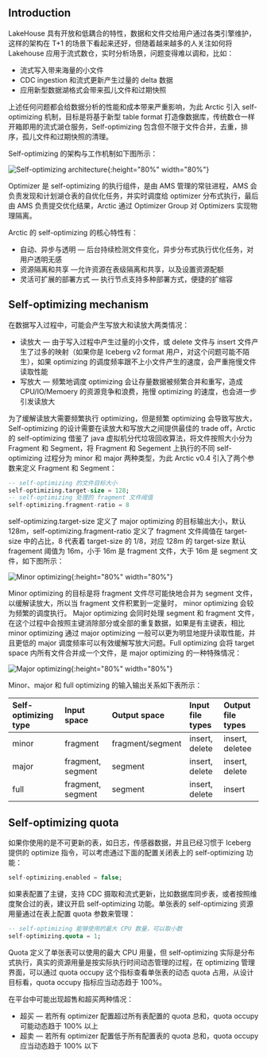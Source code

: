 ## Introduction

LakeHouse 具有开放和低耦合的特性，数据和文件交给用户通过各类引擎维护，这样的架构在 T+1 的场景下看起来还好，但随着越来越多的人关注如何将 Lakehouse 应用于流式数仓，实时分析场景，问题变得难以调和，比如：

- 流式写入带来海量的小文件
- CDC ingestion 和流式更新产生过量的 delta 数据
- 应用新型数据湖格式会带来孤儿文件和过期快照

上述任何问题都会给数据分析的性能和成本带来严重影响，为此 Arctic 引入 self-optimizing 机制，目标是将基于新型 table format 打造像数据库，传统数仓一样开箱即用的流式湖仓服务，Self-optimizing 包含但不限于文件合并，去重，排序，孤儿文件和过期快照的清理。

Self-optimizing 的架构与工作机制如下图所示：

![Self-optimizing architecture](../images/concepts/self-optimizing_arch.png){:height="80%" width="80%"}

Optimizer 是 self-optimizing 的执行组件，是由 AMS 管理的常驻进程，AMS 会负责发现和计划湖仓表的自优化任务，并实时调度给 optimizer 分布式执行，最后由 AMS 负责提交优化结果，Arctic 通过 Optimizer Group 对 Optimizers 实现物理隔离。

Arctic 的 self-optimizing 的核心特性有：

- 自动、异步与透明 — 后台持续检测文件变化，异步分布式执行优化任务，对用户透明无感
- 资源隔离和共享 —允许资源在表级隔离和共享，以及设置资源配额
- 灵活可扩展的部署方式 — 执行节点支持多种部署方式，便捷的扩缩容

## Self-optimizing mechanism

在数据写入过程中，可能会产生写放大和读放大两类情况：

- 读放大 — 由于写入过程中产生过量的小文件，或 delete 文件与 insert 文件产生了过多的映射（如果你是 Iceberg v2 format 用户，对这个问题可能不陌生），如果 optimizing 的调度频率跟不上小文件产生的速度，会严重拖慢文件读取性能
- 写放大 — 频繁地调度 optimizing 会让存量数据被频繁合并和重写，造成 CPU/IO/Memoery 的资源竞争和浪费，拖慢 optimizing 的速度，也会进一步引发读放大

为了缓解读放大需要频繁执行 optimizing，但是频繁 optimizing 会导致写放大，Self-optimizing 的设计需要在读放大和写放大之间提供最佳的 trade off，Arctic 的 self-optimizing 借鉴了 java 虚拟机分代垃圾回收算法，将文件按照大小分为 Fragment 和 Segment，将 Fragment 和 Segement 上执行的不同 self-optimizing 过程分为 minor 和 major 两种类型，为此 Arctic v0.4 引入了两个参数来定义 Fragment 和 Segment：

```SQL
-- self-optimizing 的文件目标大小
self-optimizing.target-size = 128;
-- self-optimizing 处理的 fragment 文件阈值
self-optimizing.fragment-ratio = 8
```

self-optimizing.target-size 定义了 major optimizing 的目标输出大小，默认 128m，self-optimizing.fragment-ratio 定义了 fragment 文件阈值在 target-size 中的占比，8 代表着 target-size 的 1/8，对应 128m 的 target-size 默认 fragement 阈值为 16m，小于 16m 是 fragment 文件，大于 16m 是 segment 文件，如下图所示：

![Minor optimizing](../images/concepts/minor_optimizing.png){:height="80%" width="80%"}

Minor optimizing 的目标是将 fragment 文件尽可能快地合并为 segment 文件，以缓解读放大，所以当 fragment 文件积累到一定量时， minor optimizing 会较为频繁的调度执行。
Major optimizing 会同时处理 segment 和 fragment 文件，在这个过程中会按照主键消除部分或全部的重复数据，如果是有主键表，相比 minor optimizing 通过 major optimizing 一般可以更为明显地提升读取性能，并且更低的 major 调度频率可以有效缓解写放大问题。Full optimizing 会将 target space 内所有文件合并成一个文件，是 major optimizing 的一种特殊情况：

![Major optimizing](../images/concepts/major_optimizing.png){:height="80%" width="80%"}

Minor、major 和 full optimizing 的输入输出关系如下表所示：

| Self-optimizing type  | Input space  | Output space  | Input file types  | Output file types  |
|:----------|:----------|:----------|:----------|:----------|
| minor    | fragment    | fragment/segment    | insert, delete    | insert, deletee    |
| major    | fragment, segment    | segment    | insert, delete    | insert, delete    |
| full    | fragment, segment    | segment    | insert, delete   | insert    |


## Self-optimizing quota

如果你使用的是不可更新的表，如日志，传感器数据，并且已经习惯于 Iceberg 提供的 optimize 指令，可以考虑通过下面的配置关闭表上的 self-optimizing 功能：

```SQL
self-optimizing.enabled = false;
```

如果表配置了主键，支持 CDC 摄取和流式更新，比如数据库同步表，或者按照维度聚合过的表，建议开启 self-optimizing 功能。单张表的 self-optimizing 资源用量通过在表上配置 quota 参数来管理：

```SQL
-- self-optimizing 能够使用的最大 CPU 数量，可以取小数
self-optimizing.quota = 1;
```

Quota 定义了单张表可以使用的最大 CPU 用量，但 self-optimizing 实际是分布式执行，真实的资源用量是按实际执行时间动态管理的过程，在 optimizing 管理界面，可以通过 quota occupy 这个指标查看单张表的动态 quota 占用，从设计目标看，quota occupy 指标应当动态趋于 100%。 

在平台中可能出现超售和超买两种情况：

- 超买 — 若所有 optimizer 配置超过所有表配置的 quota 总和，quota occupy 可能动态趋于 100% 以上
- 超卖 — 若所有 optimizer 配置低于所有配置表的 quota 总和，quota occupy 应当动态趋于 100% 以下

